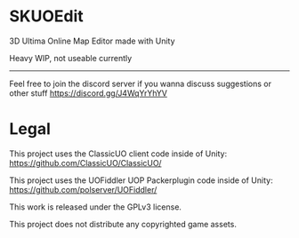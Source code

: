 # SKUOEdit
3D Ultima Online Map Editor made with Unity

Heavy WIP, not useable currently

---
Feel free to join the discord server if you wanna discuss suggestions or other stuff https://discord.gg/J4WqYrYhYV


# Legal
This project uses the ClassicUO client code inside of Unity: https://github.com/ClassicUO/ClassicUO/

This project uses the UOFiddler UOP Packerplugin code inside of Unity: https://github.com/polserver/UOFiddler/

This work is released under the GPLv3 license. 

This project does not distribute any copyrighted game assets.
